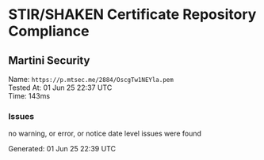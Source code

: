# STIR/SHAKEN Certificate Repository Compliance

## Martini Security

Name: `https://p.mtsec.me/2884/OscgTw1NEYla.pem`\
Tested At: 01 Jun 25 22:37 UTC\
Time: 143ms

### Issues

no warning, or error, or notice date level issues were found

Generated: 01 Jun 25 22:39 UTC